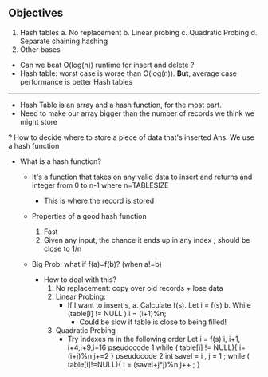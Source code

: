Objectives 
---------------------
1.  Hash tables
    a.  No replacement
    b.  Linear probing
    c.  Quadratic Probing
    d.  Separate chaining hashing
2.  Other bases


- Can we beat O(log(n)) runtime for insert and delete ?
- Hash table: worst case is worse than O(log(n)). **But**, average
case performance is better 
Hash tables
---------------------
+ Hash Table is an array and a hash function, for the most part.
+ Need to make our array bigger than the number of records we think we might store

? How to decide where to store a piece of data that's inserted
Ans. We use a hash function 

+ What is a hash function?
    - It's a function that takes on any valid data to insert and returns and integer from 0 to n-1 where n=TABLESIZE
        - This is where the record is stored 
    - Properties of a good hash function    
        1. Fast 
        2. Given any input, the chance it ends up in any index ; should be close to 1/n

    - Big Prob: what if f(a)=f(b)? (when a!=b)
        - How to deal with this?
            1. No replacement: copy over old records + lose data 
            2. Linear Probing: 
                - If I want to insert s,
                    a. Calculate f(s). Let i = f(s)
                    b. While (table[i] != NULL )
                        i = (i+1)%n;
                    + Could be slow if table is close to being filled!
            3. Quadratic Probing
                - Try indexes m in the following order
                    Let i = f(s)
                        i, i+1, i+4,i+9,i+16
                    pseudocode 1
                        while ( table[i] != NULL){
                            i=(i+j)%n
                            j+=2
                        }
                    pseudocode 2 
                        int saveI = i , j = 1 ; 
                        while ( table[i]!=NULL){
                            i = (savei+j*j)%n
                            j++ ; 
                        }

